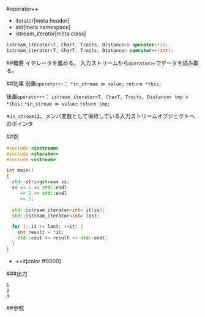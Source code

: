 #operator++
* iterator[meta header]
* std[meta namespace]
* istream_iterator[meta class]

```cpp
istream_iterator<T, CharT, Traits, Distance>& operator++();
istream_iterator<T, CharT, Traits, Distance> operator++(int);
```

##概要
イテレータを進める。
入力ストリームから`operator>>`でデータを読み取る。


##効果
前置`operator++`：
`*in_stream ≫ value;`
`return *this;`

後置`operator++`：
`istream_iterator<T, CharT, Traits, Distance> tmp = *this;`
`*in_stream ≫ value;`
`return tmp;`

※`in_stream`は、メンバ変数として保持している入力ストリームオブジェクトへのポインタ

##例
```cpp
#include <iostream>
#include <iterator>
#include <sstream>

int main()
{
  std::stringstream ss;
  ss << 1 << std::endl
     << 2 << std::endl
     << 3;

  std::istream_iterator<int> it(ss);
  std::istream_iterator<int> last;

  for (; it != last; ++it) {
    int result = *it;
    std::cout << result << std::endl;
  }
}
```
* ++it[color ff0000]

###出力
```
1
2
3
```

##参照


